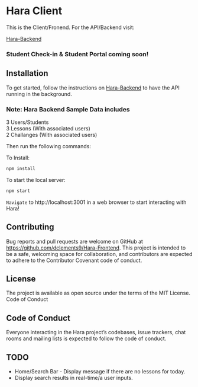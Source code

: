 # Hara Client

This is the Client/Fronend. For the API/Backend visit:

[Hara-Backend](https://github.com/dclements9/Hara-Backend)

### Student Check-in & Student Portal coming soon!

## Installation

To get started, follow the instructions on [Hara-Backend](https://github.com/dclements9/Hara-Backend) to have the API running in the background.

### Note: Hara Backend Sample Data includes 
3 Users/Students<br/> 
3 Lessons (With associated users)<br/> 
2 Challanges (With associated users)


Then run the following commands:

To Install:
```js
npm install
```
To start the local server:
```js
npm start
```
`Navigate` to http://localhost:3001 in a web browser to start interacting with Hara!

## Contributing

Bug reports and pull requests are welcome on GitHub at https://github.com/dclements9/Hara-Frontend. This project is intended to be a safe, welcoming space for collaboration, and contributors are expected to adhere to the Contributor Covenant code of conduct.

## License

The project is available as open source under the terms of the MIT License.
Code of Conduct

## Code of Conduct

Everyone interacting in the Hara project’s codebases, issue trackers, chat rooms and mailing lists is expected to follow the code of conduct.

## TODO

* Home/Search Bar - Display message if there are no lessons for today.
* Display search results in real-time/a user inputs.